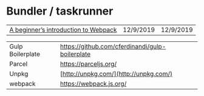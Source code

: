 # Bundler / taskrunner

|  |  |  |
| :--- | :--- | :--- |
| [A beginner’s introduction to Webpack](https://medium.com/free-code-camp/a-beginners-introduction-to-webpack-2620415e46b3) | 12/9/2019 | 12/9/2019 |

|  |  |
| :--- | :--- |
| Gulp Boilerplate | https://github.com/cferdinandi/gulp-boilerplate |
| Parcel | https://parceljs.org/ |
| Unpkg | [http://unpkg.com/](http://unpkg.com/) |
| webpack | https://webpack.js.org/ |

